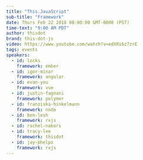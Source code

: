 ```yaml
---
title: "This.JavaScript"
sub-title: "Framework"
date: Thurs Feb 22 2018 08:00:00 GMT-0800 (PST)
time-text: "9:00 AM PDT"
author: thisdot
brand: this-dot-js
video: https://www.youtube.com/watch?v=edXRi6z7zrE
tags: events
speakers:
  - id: locks
    framework: ember
  - id: igor-minar
    framework: angular
  - id: evan-you
    framework: vue
  - id: justin-fagnani
    framework: polymer
  - id: franziska-hinkelmann
    framework: node
  - id: ben-lesh
    framework: rxjs
  - id: rachel-nabors
  - id: tracy-lee
    framework: thisdot
  - id: jay-phelps
    framework: rxjs
---
```

